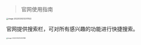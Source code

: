 > 官网使用指南

<img src="http://img.threatbook.cn/hfish/image-20220330212317922.png" alt="image-20220330212317922" style="zoom: 33%;" />

官网提供搜索栏，可对所有感兴趣的功能进行快捷搜索。

<img src="http://img.threatbook.cn/hfish/image-20220330212357988.png" alt="image-20220330212357988" style="zoom:25%;" />





